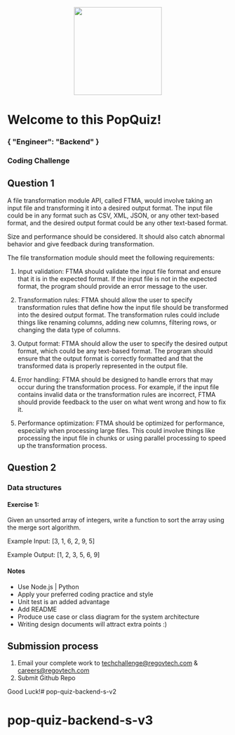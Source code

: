 <p align="center"> 
    <img src="https://regov-store.s3.ap-southeast-1.amazonaws.com/REGOV+Logo_CMYK.png" width="200" >
</p>

# Welcome to this PopQuiz!
### { "Engineer": "Backend" }

### Coding Challenge

## Question 1

A file transformation module API, called FTMA, would involve taking an input file and transforming it into a desired output format. The input file could be in any format such as CSV, XML, JSON, or any other text-based format, and the desired output format could be any other text-based format.

Size and performance should be considered. It should also catch abnormal behavior and give feedback during transformation.

The file transformation module should meet the following requirements:

1. Input validation: FTMA should validate the input file format and ensure that it is in the expected format. If the input file is not in the expected format, the program should provide an error message to the user.

2. Transformation rules: FTMA should allow the user to specify transformation rules that define how the input file should be transformed into the desired output format. The transformation rules could include things like renaming columns, adding new columns, filtering rows, or changing the data type of columns.

3. Output format: FTMA should allow the user to specify the desired output format, which could be any text-based format. The program should ensure that the output format is correctly formatted and that the transformed data is properly represented in the output file.

4. Error handling: FTMA should be designed to handle errors that may occur during the transformation process. For example, if the input file contains invalid data or the transformation rules are incorrect, FTMA should provide feedback to the user on what went wrong and how to fix it.

5. Performance optimization: FTMA should be optimized for performance, especially when processing large files. This could involve things like processing the input file in chunks or using parallel processing to speed up the transformation process.


## Question 2 

### Data structures

#### Exercise 1:

Given an unsorted array of integers, write a function to sort the array using the merge sort algorithm.

Example Input: [3, 1, 6, 2, 9, 5]

Example Output: [1, 2, 3, 5, 6, 9]

#### Notes

- Use Node.js | Python
- Apply your preferred coding practice and style
- Unit test is an added advantage
- Add README
- Produce use case or class diagram for the system architecture 
- Writing design documents will attract extra points :)


## Submission process

1. Email your complete work to techchallenge@regovtech.com & careers@regovtech.com
2. Submit Github Repo

Good Luck!# pop-quiz-backend-s-v2
# pop-quiz-backend-s-v3
